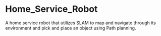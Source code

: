 # Home_Service_Robot
A home service robot that utilizes SLAM to map and navigate through its environment and pick and place an object using Path planning.
